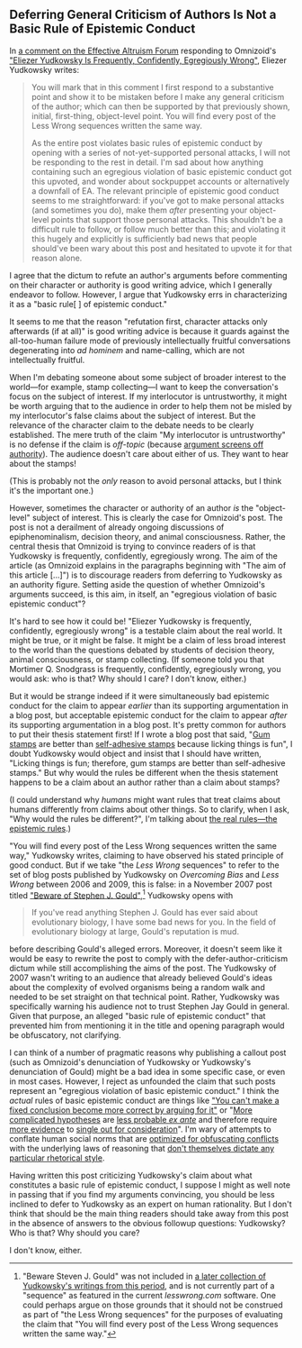 ## Deferring General Criticism of Authors Is Not a Basic Rule of Epistemic Conduct

In [a comment on the Effective Altruism Forum](https://forum.effectivealtruism.org/posts/ZS9GDsBtWJMDEyFXh/eliezer-yudkowsky-is-frequently-confidently-egregiously?commentId=7fs5nHEkK6AGgPAJ9) responding to Omnizoid's ["Eliezer Yudkowsky Is Frequently, Confidently, Egregiously Wrong"](https://www.lesswrong.com/posts/TjyyngWFYvQWPpNNj/eliezer-yudkowsky-is-frequently-confidently-egregiously), Eliezer Yudkowsky writes:

> You will mark that in this comment I first respond to a substantive point and show it to be mistaken before I make any general criticism of the author; which can then be supported by that previously shown, initial, first-thing, object-level point. You will find every post of the Less Wrong sequences written the same way.
>
> As the entire post violates basic rules of epistemic conduct by opening with a series of not-yet-supported personal attacks, I will not be responding to the rest in detail. I'm sad about how anything containing such an egregious violation of basic epistemic conduct got this upvoted, and wonder about sockpuppet accounts or alternatively a downfall of EA. The relevant principle of epistemic good conduct seems to me straightforward: if you've got to make personal attacks (and sometimes you do), make them _after_ presenting your object-level points that support those personal attacks. This shouldn't be a difficult rule to follow, or follow much better than this; and violating it this hugely and explicitly is sufficiently bad news that people should've been wary about this post and hesitated to upvote it for that reason alone.

I agree that the dictum to refute an author's arguments before commenting on their character or authority is good writing advice, which I generally endeavor to follow. However, I argue that Yudkowsky errs in characterizing it as a "basic rule[ ] of epistemic conduct."

It seems to me that the reason "refutation first, character attacks only afterwards (if at all)" is good writing advice is because it guards against the all-too-human failure mode of previously intellectually fruitful conversations degenerating into _ad hominem_ and name-calling, which are not intellectually fruitful.

When I'm debating someone about some subject of broader interest to the world—for example, stamp collecting—I want to keep the conversation's focus on the subject of interest. If my interlocutor is untrustworthy, it might be worth arguing that to the audience in order to help them not be misled by my interlocutor's false claims about the subject of interest. But the relevance of the character claim to the debate needs to be clearly established. The mere truth of the claim "My interlocutor is untrustworthy" is no defense if the claim is _off-topic_ (because [argument screens off authority](https://www.lesswrong.com/posts/5yFRd3cjLpm3Nd6Di/argument-screens-off-authority)). The audience doesn't care about either of us. They want to hear about the stamps!

(This is probably not the _only_ reason to avoid personal attacks, but I think it's the important one.)

However, sometimes the character or authority of an author _is_ the "object-level" subject of interest. This is clearly the case for Omnizoid's post. The post is not a derailment of already ongoing discussions of epiphenominalism, decision theory, and animal consciousness. Rather, the central thesis that Omnizoid is trying to convince readers of is that Yudkowsky is frequently, confidently, egregiously wrong. The aim of the article (as Omnizoid explains in the paragraphs beginning with "The aim of this article [...]") is to discourage readers from deferring to Yudkowsky as an authority figure. Setting aside the question of whether Omnizoid's arguments succeed, is this aim, in itself, an "egregious violation of basic epistemic conduct"?

It's hard to see how it could be! "Eliezer Yudkowsky is frequently, confidently, egregiously wrong" is a testable claim about the real world. It might be true, or it might be false. It might be a claim of less broad interest to the world than the questions debated by students of decision theory, animal consciousness, or stamp collecting. (If someone told you that Mortimer Q. Snodgrass is frequently, confidently, egregiously wrong, you would ask: who is that? Why should I care? I don't know, either.)

But it would be strange indeed if it were simultaneously bad epistemic conduct for the claim to appear _earlier_ than its supporting argumentation in a blog post, but acceptable epistemic conduct for the claim to appear _after_ its supporting argumentation in a blog post. It's pretty common for authors to put their thesis statement first! If I wrote a blog post that said, "[Gum stamps](https://en.wikipedia.org/wiki/Postage_stamp_gum) are better than [self-adhesive stamps](https://en.wikipedia.org/wiki/Self-adhesive_stamp) because licking things is fun", I doubt Yudkowsky would object and insist that I should have written, "Licking things is fun; therefore, gum stamps are better than self-adhesive stamps." But why would the rules be different when the thesis statement happens to be a claim about an author rather than a claim about stamps?

(I could understand why _humans_ might want rules that treat claims about humans differently from claims about other things. So to clarify, when I ask, "Why would the rules be different?", I'm talking about [the real rules—the epistemic rules](https://www.lesswrong.com/posts/eY45uCCX7DdwJ4Jha/no-one-can-exempt-you-from-rationality-s-laws).)

"You will find every post of the Less Wrong sequences written the same way," Yudkowsky writes, claiming to have observed his stated principle of good conduct. But if we take "the _Less Wrong_ sequences" to refer to the set of blog posts published by Yudkowsky on _Overcoming Bias_ and _Less Wrong_ between 2006 and 2009, this is false: in a November 2007 post titled ["Beware of Stephen J. Gould"](https://www.lesswrong.com/posts/BahoNzY2pzSeM2Dtk/beware-of-stephen-j-gould),[^sequence-scope] Yudkowsky opens with

> If you've read anything Stephen J. Gould has ever said about evolutionary biology, I have some bad news for you. In the field of evolutionary biology at large, Gould's reputation is mud.

before describing Gould's alleged errors. Moreover, it doesn't seem like it would be easy to rewrite the post to comply with the defer-author-criticism dictum while still accomplishing the aims of the post. The Yudkowsky of 2007 wasn't writing to an audience that already believed Gould's ideas about the complexity of evolved organisms being a random walk and needed to be set straight on that technical point. Rather, Yudkowsky was specifically warning his audience not to trust Stephen Jay Gould in general. Given that purpose, an alleged "basic rule of epistemic conduct" that prevented him from mentioning it in the title and opening paragraph would be obfuscatory, not clarifying.

[^sequence-scope]: "Beware Steven J. Gould" was not included in [a later collection of Yudkowsky's writings from this period](https://www.readthesequences.com/), and is not currently part of a "sequence" as featured in the current _lesswrong.com_ software. One could perhaps argue on those grounds that it should not be construed as part of "the Less Wrong sequences" for the purposes of evaluating the claim that "You will find every post of the Less Wrong sequences written the same way."

I can think of a number of pragmatic reasons why publishing a callout post (such as Omnizoid's denunciation of Yudkowsky or Yudkowsky's denunciation of Gould) might be a bad idea in some specific case, or even in most cases. However, I reject as unfounded the claim that such posts represent an "egregious violation of basic epistemic conduct." I think the _actual_ rules of basic epistemic conduct are things like ["You can't make a fixed conclusion become more correct by arguing for it"](https://www.lesswrong.com/posts/34XxbRFe54FycoCDw/the-bottom-line) or "[More complicated hypotheses](https://www.lesswrong.com/posts/Yq6aA4M3JKWaQepPJ/burdensome-details) are [less probable _ex ante_](https://www.lesswrong.com/posts/mB95aqTSJLNR9YyjH/message-length) and therefore require [more evidence](https://www.lesswrong.com/posts/nj8JKFoLSMEmD3RGp/how-much-evidence-does-it-take) to [single out for consideration](https://www.lesswrong.com/posts/X2AD2LgtKgkRNPj2a/privileging-the-hypothesis)". I'm wary of attempts to conflate human social norms that are [optimized for obfuscating conflicts](https://www.lesswrong.com/posts/e4GBj6jxRZcsHFSvP/assume-bad-faith) with the underlying laws of reasoning that [don't themselves dictate any particular rhetorical style](https://www.lesswrong.com/posts/SX6wQEdGfzz7GKYvp/rationalist-discourse-is-like-physicist-motors).

Having written this post criticizing Yudkowsky's claim about what constitutes a basic rule of epistemic conduct, I suppose I might as well note in passing that if you find my arguments convincing, you should be less inclined to defer to Yudkowsky as an expert on human rationality. But I don't think that should be the main thing readers should take away from this post in the absence of answers to the obvious followup questions: Yudkowsky? Who is that? Why should you care?

I don't know, either.
